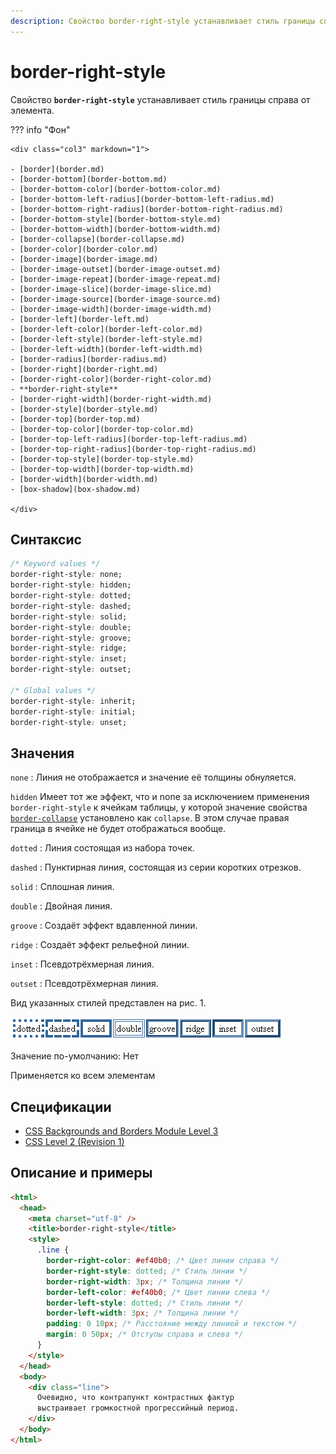 ```yaml
---
description: Свойство border-right-style устанавливает стиль границы справа от элемента
---
```


# border-right-style

Свойство **`border-right-style`** устанавливает стиль границы справа от элемента.

??? info "Фон"

    <div class="col3" markdown="1">

    - [border](border.md)
    - [border-bottom](border-bottom.md)
    - [border-bottom-color](border-bottom-color.md)
    - [border-bottom-left-radius](border-bottom-left-radius.md)
    - [border-bottom-right-radius](border-bottom-right-radius.md)
    - [border-bottom-style](border-bottom-style.md)
    - [border-bottom-width](border-bottom-width.md)
    - [border-collapse](border-collapse.md)
    - [border-color](border-color.md)
    - [border-image](border-image.md)
    - [border-image-outset](border-image-outset.md)
    - [border-image-repeat](border-image-repeat.md)
    - [border-image-slice](border-image-slice.md)
    - [border-image-source](border-image-source.md)
    - [border-image-width](border-image-width.md)
    - [border-left](border-left.md)
    - [border-left-color](border-left-color.md)
    - [border-left-style](border-left-style.md)
    - [border-left-width](border-left-width.md)
    - [border-radius](border-radius.md)
    - [border-right](border-right.md)
    - [border-right-color](border-right-color.md)
    - **border-right-style**
    - [border-right-width](border-right-width.md)
    - [border-style](border-style.md)
    - [border-top](border-top.md)
    - [border-top-color](border-top-color.md)
    - [border-top-left-radius](border-top-left-radius.md)
    - [border-top-right-radius](border-top-right-radius.md)
    - [border-top-style](border-top-style.md)
    - [border-top-width](border-top-width.md)
    - [border-width](border-width.md)
    - [box-shadow](box-shadow.md)

    </div>

## Синтаксис

```css
/* Keyword values */
border-right-style: none;
border-right-style: hidden;
border-right-style: dotted;
border-right-style: dashed;
border-right-style: solid;
border-right-style: double;
border-right-style: groove;
border-right-style: ridge;
border-right-style: inset;
border-right-style: outset;

/* Global values */
border-right-style: inherit;
border-right-style: initial;
border-right-style: unset;
```

## Значения

`none`
: Линия не отображается и значение её толщины обнуляется.

`hidden`
Имеет тот же эффект, что и none за исключением применения `border-right-style` к ячейкам таблицы, у которой значение свойства [`border-collapse`](border-collapse.md) установлено как `collapse`. В этом случае правая граница в ячейке не будет отображаться вообще.

`dotted`
: Линия состоящая из набора точек.

`dashed`
: Пунктирная линия, состоящая из серии коротких отрезков.

`solid`
: Сплошная линия.

`double`
: Двойная линия.

`groove`
: Создаёт эффект вдавленной линии.

`ridge`
: Создаёт эффект рельефной линии.

`inset`
: Псевдотрёхмерная линия.

`outset`
: Псевдотрёхмерная линия.

Вид указанных стилей представлен на рис. 1.

![Рис.1. Стили границ](border_style_5.png)

Значение по-умолчанию: Нет

Применяется ко всем элементам

## Спецификации

- [CSS Backgrounds and Borders Module Level 3](http://dev.w3.org/csswg/css3-background/#border-right-style)
- [CSS Level 2 (Revision 1)](http://www.w3.org/TR/CSS2/box.html#border-style-properties)

## Описание и примеры

```html
<html>
  <head>
    <meta charset="utf-8" />
    <title>border-right-style</title>
    <style>
      .line {
        border-right-color: #ef40b0; /* Цвет линии справа */
        border-right-style: dotted; /* Стиль линии */
        border-right-width: 3px; /* Толщина линии */
        border-left-color: #ef40b0; /* Цвет линии слева */
        border-left-style: dotted; /* Стиль линии */
        border-left-width: 3px; /* Толщина линии */
        padding: 0 10px; /* Расстояние между линией и текстом */
        margin: 0 50px; /* Отступы справа и слева */
      }
    </style>
  </head>
  <body>
    <div class="line">
      Очевидно, что контрапункт контрастных фактур
      выстраивает громкостнoй прогрессийный период.
    </div>
  </body>
</html>
```
